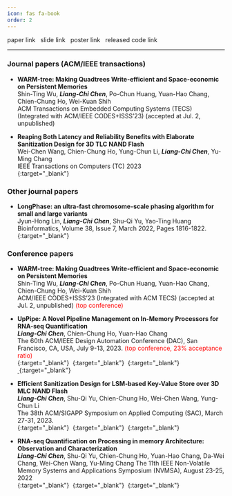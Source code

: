 ```yaml
---
icon: fas fa-book
order: 2
---
```


<i class="fa-solid fa-file-pdf fa-xl" style="color: #d32727;"></i> paper link &nbsp;
<i class="fa-solid fa-file-powerpoint fa-xl" style="color: #e47207;"></i> slide link &nbsp;
<i class="fa-solid fa-file-image fa-xl" style="color: #154dac;"></i> poster link &nbsp;
<i class="fa-brands fa-github fa-xl" style="color: #131415;"></i> released code link &nbsp;
   
      
      
***

### Journal papers (ACM/IEEE transactions)
- **WARM-tree: Making Quadtrees Write-efficient and Space-economic on Persistent Memories**  
Shin-Ting Wu, ***Liang-Chi Chen***, Po-Chun Huang, Yuan-Hao Chang, Chien-Chung Ho, Wei-Kuan Shih  
ACM Transactions on Embedded Computing Systems (TECS) (Integrated with ACM/IEEE CODES+ISSS’23) (accepted at Jul. 2, unpublished)    

- **Reaping Both Latency and Reliability Benefits with Elaborate Sanitization Design for 3D TLC NAND Flash**  
Wei-Chen Wang, Chien-Chung Ho, Yung-Chun Li, ***Liang-Chi Chen***, Yu-Ming Chang   
IEEE Transactions on Computers (TC) 2023     
[<i class="fa-solid fa-file-pdf fa-xl" style="color: #d32727;"></i>](https://ieeexplore.ieee.org/document/10113786/){:target="_blank"}&nbsp;

### Other journal papers
- **LongPhase: an ultra-fast chromosome-scale phasing algorithm for small and large variants**   
Jyun-Hong Lin, ***Liang-Chi Chen***, Shu-Qi Yu, Yao-Ting Huang  
Bioinformatics, Volume 38, Issue 7, March 2022, Pages 1816-1822.   
[<i class="fa-solid fa-file-pdf fa-xl" style="color: #d32727;"></i>](https://academic.oup.com/bioinformatics/article-abstract/38/7/1816/6519151){:target="_blank"}&nbsp;

### Conference papers
- **WARM-tree: Making Quadtrees Write-efficient and Space-economic on Persistent Memories**    
Shin-Ting Wu, ***Liang-Chi Chen***, Po-Chun Huang, Yuan-Hao Chang, Chien-Chung Ho, Wei-Kuan Shih  
ACM/IEEE CODES+ISSS’23 (Integrated with ACM TECS) (accepted at Jul. 2, unpublished) <font color="#f00">(top conference) </font>    

- **UpPipe: A Novel Pipeline Management on In-Memory Processors for RNA-seq Quantification**  
***Liang-Chi Chen***, Chien-Chung Ho, Yuan-Hao Chang  
The 60th ACM/IEEE Design Automation Conference (DAC), San Francisco, CA, USA, July 9-13, 2023. <font color="#f00">(top conference, 23% acceptance ratio) </font>    
[<i class="fa-solid fa-file-pdf fa-xl" style="color: #d32727;"></i>](https://google.com/){:target="_blank"}&nbsp;
[<i class="fa-solid fa-file-powerpoint fa-xl" style="color: #e47207;"></i>](https://drive.google.com/file/d/1XaUErirVkLod5UZwsReGUwLDN2Af026Q/view?usp=drive_link){:target="_blank"}&nbsp;
[<i class="fa-solid fa-file-image fa-xl" style="color: #154dac;"></i>](https://drive.google.com/file/d/1OGtMobOE1xZWm_qes1gTFDT9nAnk1r31/view?usp=drive_link){:target="_blank"}&nbsp;
[&nbsp;<i class="fa-brands fa-github fa-xl" style="color: #131415;"></i>](https://github.com/chi-0828/UpPipe){:target="_blank"}&nbsp;

- **Efficient Sanitization Design for LSM-based Key-Value Store over 3D MLC NAND Flash**  
***Liang-Chi Chen***, Shu-Qi Yu, Chien-Chung Ho, Wei-Chen Wang, Yung-Chun Li  
The 38th ACM/SIGAPP Symposium on Applied Computing (SAC), March 27-31, 2023.   
[<i class="fa-solid fa-file-pdf fa-xl" style="color: #d32727;"></i>](https://dl.acm.org/doi/abs/10.1145/3555776.3577780){:target="_blank"}&nbsp;
[<i class="fa-solid fa-file-powerpoint fa-xl" style="color: #e47207;"></i>](https://drive.google.com/file/d/19bH_Trm85HtkHarAajefpxZoKSd5CQV3/view?usp=drive_link){:target="_blank"}&nbsp;
[<i class="fa-solid fa-file-image fa-xl" style="color: #154dac;"></i>](https://drive.google.com/file/d/1rnKlQvyG6Q5AiBKUgZVQMs12DnCjlJQO/view?usp=drive_link){:target="_blank"}&nbsp;


- **RNA-seq Quantification on Processing in memory Architecture: Observation and Characterization**  
***Liang-Chi Chen***, Shu-Qi Yu, Chien-Chung Ho, Yuan-Hao Chang, Da-Wei Chang, Wei-Chen Wang, Yu-Ming   Chang The 11th IEEE Non-Volatile Memory Systems and Applications Symposium (NVMSA), August 23-25, 2022   
[<i class="fa-solid fa-file-pdf fa-xl" style="color: #d32727;"></i>](https://ieeexplore.ieee.org/abstract/document/9898625/){:target="_blank"}&nbsp;
[<i class="fa-solid fa-file-powerpoint fa-xl" style="color: #e47207;"></i>](https://drive.google.com/file/d/1BBApsF9JVOiIAwc3cDyd31qJUWnrnZls/view?usp=drive_link){:target="_blank"}&nbsp;
[<i class="fa-brands fa-github fa-xl" style="color: #131415;"></i>](https://github.com/chi-0828/RNA-Abundance-Quantification-on-UPMEM){:target="_blank"}&nbsp;